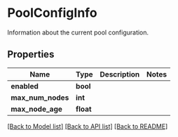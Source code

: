 # PoolConfigInfo

Information about the current pool configuration.
## Properties
Name | Type | Description | Notes
------------ | ------------- | ------------- | -------------
**enabled** | **bool** |  | 
**max_num_nodes** | **int** |  | 
**max_node_age** | **float** |  | 

[[Back to Model list]](../README.md#documentation-for-models) [[Back to API list]](../README.md#documentation-for-api-endpoints) [[Back to README]](../README.md)


